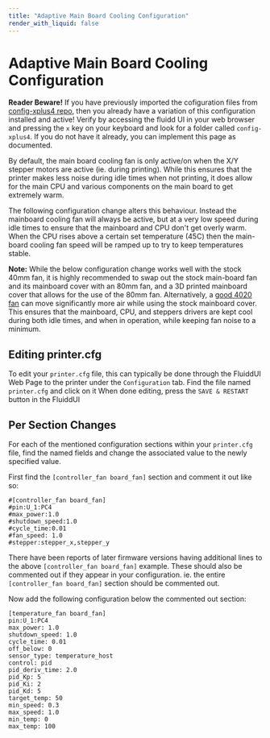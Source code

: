 ```yaml
---
title: "Adaptive Main Board Cooling Configuration"
render_with_liquid: false
---
```





# Adaptive Main Board Cooling Configuration

**Reader Beware!** If you have previously imported the cofiguration files from [config-xplus4 repo](https://github.com/qidi-community/config-xplus4), then you already have a variation of this configuration installed and active! Verify by accessing the fluidd UI in your web browser and pressing the `x` key on your keyboard and look for a folder called `config-xplus4`. If you do not have it already, you can implement this page as documented. 

By default, the main board cooling fan is only active/on when the X/Y stepper motors are active (ie. during printing).
While this ensures that the printer makes less noise during idle times when not printing, it does allow for the main
CPU and various components on the main board to get extremely warm.

The following configuration change alters this behaviour.  Instead the mainboard cooling fan will always be active, but
at a very low speed during idle times to ensure that the mainboard and CPU don't get overly warm.  When the CPU rises
above a certain set temperature (45C) then the main-board cooling fan speed will be ramped up to try to keep temperatures
stable.

**Note:**  While the below configuration change works well with the stock 40mm fan, it is highly recommended to swap out
the stock main-board fan and its mainboard cover with an 80mm fan, and a 3D printed mainboard cover that allows for the
use of the 80mm fan.  Alternatively, a [good 4020 fan](https://www.amazon.com/dp/B0CHYF6S2N) can move significantly more air while using the stock mainboard cover.
This ensures that the mainboard, CPU, and steppers drivers are kept cool during both idle times, and when in operation,
while keeping fan noise to a minimum.


## Editing printer.cfg

To edit your `printer.cfg` file, this can typically be done through the FluiddUI Web Page to the printer under the `Configuration` tab.
Find the file named `printer.cfg` and click on it
When done editing, press the `SAVE & RESTART` button in the FluiddUI


## Per Section Changes

For each of the mentioned configuration sections within your `printer.cfg` file, find the named fields and change the associated value to the newly specified value.

First find the `[controller_fan board_fan]` section and comment it out like so:

```
#[controller_fan board_fan]
#pin:U_1:PC4
#max_power:1.0
#shutdown_speed:1.0
#cycle_time:0.01
#fan_speed: 1.0
#stepper:stepper_x,stepper_y
```
There have been reports of later firmware versions having additional lines to the above `[controller_fan board_fan]` example.
These should also be commented out if they appear in your configuration.  ie. the entire `[controller_fan board_fan]` section
should be commented out.


Now add the following configuration below the commented out section:

```
[temperature_fan board_fan]
pin:U_1:PC4
max_power: 1.0
shutdown_speed: 1.0
cycle_time: 0.01
off_below: 0
sensor_type: temperature_host
control: pid
pid_deriv_time: 2.0
pid_Kp: 5
pid_Ki: 2
pid_Kd: 5
target_temp: 50
min_speed: 0.3
max_speed: 1.0
min_temp: 0
max_temp: 100
```
